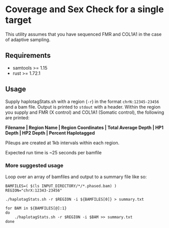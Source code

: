 # Coverage and Sex Check for a single target

This utility assumes that you have sequenced FMR and COL1A1 in the case of adaptive sampling.

## Requirements

- samtools >= 1.15
- rust >= 1.72.1

## Usage

Supply haplotagStats.sh with a region (`-r`) in the format `chrN:12345-23456` and a bam file.
Output is printed to `stdout` with a header.
Within the region you supply and FMR (X control) and COL1A1 (Somatic control), the following are printed:

**Filename | Region Name | Region Coordinates | Total Average Depth | HP1 Depth | HP2 Depth | Percent Haplotagged**

Pileups are created at 1kb intervals within each region.

Expected run time is ~25 seconds per bamfile

### More suggested usage

Loop over an array of bamfiles and output to a summary file like so:

```{bash}
BAMFILES=( $(ls INPUT_DIRECTORY/*/*.phased.bam) )
REGION="chrX:12343-23456"

./haplotagStats.sh -r $REGION -i ${BAMFILES[0]} > summary.txt

for BAM in ${BAMFILES[@]:1}
do
    ./haplotagStats.sh -r $REGION -i $BAM >> summary.txt
done
```